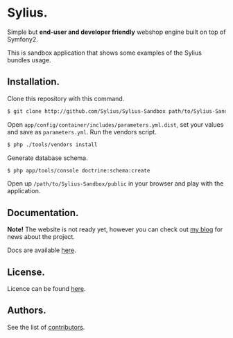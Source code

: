 Sylius.
=======

Simple but **end-user and developer friendly** webshop engine built on top of Symfony2.

This is sandbox application that shows some examples of the Sylius bundles usage.

Installation.
-------------

Clone this repository with this command.

``` bash
$ git clone http://github.com/Sylius/Sylius-Sandbox path/to/Sylius-Sandbox
```

Open `app/config/container/includes/parameters.yml.dist`, set your values and save as `parameters.yml`.
Run the vendors script.

``` bash
$ php ./tools/vendors install
```

Generate database schema.

``` bash
$ php app/tools/console doctrine:schema:create
```

Open up ``/path/to/Sylius-Sandbox/public`` in your browser and play with the application.

Documentation.
--------------

**Note!** The website is not ready yet, however you can check out [my blog](http://blog.diweb.pl) for news about the project.

Docs are available [here](http://sylius.org/docs).

License.
--------

Licence can be found [here](http://sylius.org/licence).

Authors.
--------

See the list of [contributors](http://github.com/Sylius/Sylius-Sandbox/contributors).
